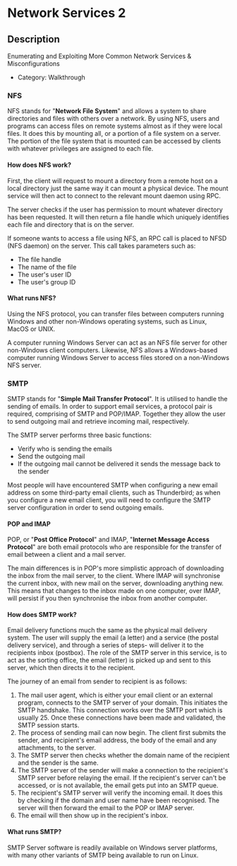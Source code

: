 # Network Services 2

## Description

Enumerating and Exploiting More Common Network Services & Misconfigurations
* Category: Walkthrough

### NFS

NFS stands for "**Network File System**" and allows a system to share directories and files with others over a network. By using NFS, users and programs can access files on remote systems almost as if they were local files. It does this by mounting all, or a portion of a file system on a server. The portion of the file system that is mounted can be accessed by clients with whatever privileges are assigned to each file.

#### How does NFS work?

First, the client will request to mount a directory from a remote host on a local directory just the same way it can mount a physical device. The mount service will then act to connect to the relevant mount daemon using RPC.

The server checks if the user has permission to mount whatever directory has been requested. It will then return a file handle which uniquely identifies each file and directory that is on the server.

If someone wants to access a file using NFS, an RPC call is placed to NFSD (NFS daemon) on the server. This call takes parameters such as:
* The file handle
* The name of the file
* The user's user ID
* The user's group ID

#### What runs NFS?

Using the NFS protocol, you can transfer files between computers running Windows and other non-Windows operating systems, such as Linux, MacOS or UNIX.

A computer running Windows Server can act as an NFS file server for other non-Windows client computers. Likewise, NFS allows a Windows-based computer running Windows Server to access files stored on a non-Windows NFS server.

### SMTP

SMTP stands for "**Simple Mail Transfer Protocol**". It is utilised to handle the sending of emails. In order to support email services, a protocol pair is required, comprising of SMTP and POP/IMAP. Together they allow the user to send outgoing mail and retrieve incoming mail, respectively.

The SMTP server performs three basic functions:
* Verify who is sending the emails
* Send the outgoing mail
* If the outgoing mail cannot be delivered it sends the message back to the sender

Most people will have encountered SMTP when configuring a new email address on some third-party email clients, such as Thunderbird; as when you configure a new email client, you will need to configure the SMTP server configuration in order to send outgoing emails.

#### POP and IMAP

POP, or "**Post Office Protocol**" and IMAP, "**Internet Message Access Protocol**" are both email protocols who are responsible for the transfer of email between a client and a mail server.

The main differences is in POP's more simplistic approach of downloading the inbox from the mail server, to the client. Where IMAP will synchronise the current inbox, with new mail on the server, downloading anything new. This means that changes to the inbox made on one computer, over IMAP, will persist if you then synchronise the inbox from another computer.

#### How does SMTP work?

Email delivery functions much the same as the physical mail delivery system. The user will supply the email (a letter) and a service (the postal delivery service), and through a series of steps- will deliver it to the recipients inbox (postbox). The role of the SMTP server in this service, is to act as the sorting office, the email (letter) is picked up and sent to this server, which then directs it to the recipient.

The journey of an email from sender to recipient is as follows:
1. The mail user agent, which is either your email client or an external program, connects to the SMTP server of your domain. This initiates the SMTP handshake. This connection works over the SMTP port which is usually 25. Once these connections have been made and validated, the SMTP session starts.
2. The process of sending mail can now begin. The client first submits the sender, and recipient's email address, the body of the email and any attachments, to the server.
3. The SMTP server then checks whether the domain name of the recipient and the sender is the same.
4. The SMTP server of the sender will make a connection to the recipient's SMTP server before relaying the email. If the recipient's server can't be accessed, or is not available, the email gets put into an SMTP queue.
5. The recipient's SMTP server will verify the incoming email. It does this by checking if the domain and user name have been recognised. The server will then forward the email to the POP or IMAP server.
6. The email will then show up in the recipient's inbox.

#### What runs SMTP?

SMTP Server software is readily available on Windows server platforms, with many other variants of SMTP being available to run on Linux.

